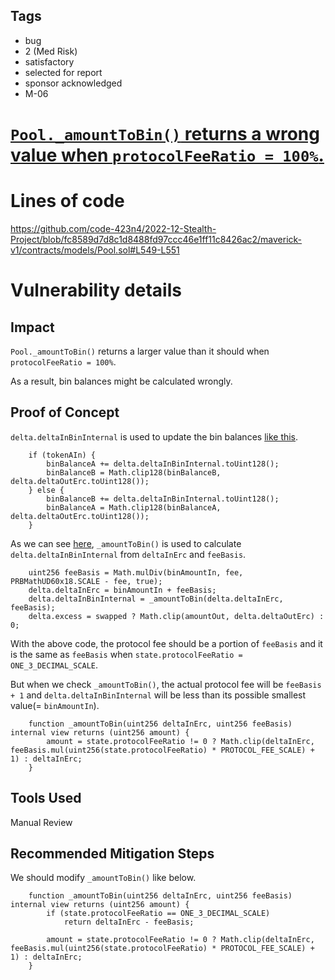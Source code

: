 ## Tags

- bug
- 2 (Med Risk)
- satisfactory
- selected for report
- sponsor acknowledged
- M-06

# [`Pool._amountToBin()` returns a wrong value when `protocolFeeRatio = 100%`.](https://github.com/code-423n4/2022-12-Stealth-Project-findings/issues/85) 

# Lines of code

https://github.com/code-423n4/2022-12-Stealth-Project/blob/fc8589d7d8c1d8488fd97ccc46e1ff11c8426ac2/maverick-v1/contracts/models/Pool.sol#L549-L551


# Vulnerability details

## Impact
`Pool._amountToBin()` returns a larger value than it should when `protocolFeeRatio = 100%`.

As a result, bin balances might be calculated wrongly.

## Proof of Concept
`delta.deltaInBinInternal` is used to update the bin balances [like this](https://github.com/code-423n4/2022-12-Stealth-Project/blob/fc8589d7d8c1d8488fd97ccc46e1ff11c8426ac2/maverick-v1/contracts/models/Pool.sol#L287-L293).

```solidity
    if (tokenAIn) {
        binBalanceA += delta.deltaInBinInternal.toUint128();
        binBalanceB = Math.clip128(binBalanceB, delta.deltaOutErc.toUint128());
    } else {
        binBalanceB += delta.deltaInBinInternal.toUint128();
        binBalanceA = Math.clip128(binBalanceA, delta.deltaOutErc.toUint128());
    }
```


As we can see [here](https://github.com/code-423n4/2022-12-Stealth-Project/blob/fc8589d7d8c1d8488fd97ccc46e1ff11c8426ac2/maverick-v1/contracts/models/Pool.sol#L608-L611), `_amountToBin()` is used to calculate` delta.deltaInBinInternal` from `deltaInErc` and `feeBasis`.

```solidity
    uint256 feeBasis = Math.mulDiv(binAmountIn, fee, PRBMathUD60x18.SCALE - fee, true);
    delta.deltaInErc = binAmountIn + feeBasis;
    delta.deltaInBinInternal = _amountToBin(delta.deltaInErc, feeBasis);
    delta.excess = swapped ? Math.clip(amountOut, delta.deltaOutErc) : 0;
```

With the above code, the protocol fee should be a portion of `feeBasis` and it is the same as `feeBasis` when `state.protocolFeeRatio = ONE_3_DECIMAL_SCALE`.

But when we check `_amountToBin()`, the actual protocol fee will be `feeBasis + 1` and `delta.deltaInBinInternal` will be less than its possible smallest value(= `binAmountIn`).

```solidity
    function _amountToBin(uint256 deltaInErc, uint256 feeBasis) internal view returns (uint256 amount) { 
        amount = state.protocolFeeRatio != 0 ? Math.clip(deltaInErc, feeBasis.mul(uint256(state.protocolFeeRatio) * PROTOCOL_FEE_SCALE) + 1) : deltaInErc;
    }
```

## Tools Used
Manual Review

## Recommended Mitigation Steps
We should modify `_amountToBin()` like below.

```solidity
    function _amountToBin(uint256 deltaInErc, uint256 feeBasis) internal view returns (uint256 amount) { 
        if (state.protocolFeeRatio == ONE_3_DECIMAL_SCALE)
            return deltaInErc - feeBasis;

        amount = state.protocolFeeRatio != 0 ? Math.clip(deltaInErc, feeBasis.mul(uint256(state.protocolFeeRatio) * PROTOCOL_FEE_SCALE) + 1) : deltaInErc;
    }
```